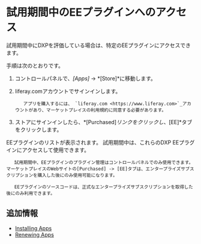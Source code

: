 # 試用期間中のEEプラグインへのアクセス

試用期間中にDXPを評価している場合は、特定のEEプラグインにアクセスできます。

手順は次のとおりです。

1.  コントロールパネルで、*[Apps]* → *[Store]*に移動します。

2.  liferay.comアカウントでサインインします。

    ``` important::
       アプリを購入するには、 `liferay.com <https://www.liferay.com>`_アカウントがあり、マーケットプレイスの利用規約に同意する必要があります。
    ```

3.  ストアにサインインしたら、*[Purchased]*リンクをクリックし、*[EE]*タブをクリックします。

EEプラグインのリストが表示されます。 試用期間中は、これらのDXP EEプラグインにアクセスして使用できます。

``` note::
   試用期間中、EEプラグインのプラグイン管理はコントロールパネルでのみ使用できます。 マーケットプレイスのWebサイトの[Purchased] -> [EE]タブは、エンタープライズサブスクリプションを購入した後にのみ使用可能になります。
```

``` important::
   EEプラグインのソースコードは、正式なエンタープライズサブスクリプションを取得した後にのみ利用できます。
```

## 追加情報

  - [Installing Apps](./installing-apps.md)
  - [Renewing Apps](./renewing-apps.md)
